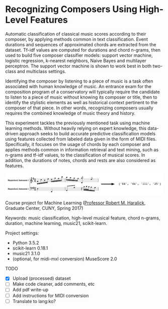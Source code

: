 # Recognizing Composers Using High-Level Features

Automatic classification of classical music scores according to their composer, by applying methods common in text classification. Event durations and sequences of approximated chords are extracted from the dataset. Tf-idf values are computed for durations and chord n-grams, then used to build five composer classifier models: support vector machine, logistic regression, k-nearest neighbors, Naive Bayes and multilayer perceptron. The support vector machine is shown to work best in both two-class and multiclass settings.

Identifying the composer by listening to a piece of music is a task often associated with human knowledge of music. An entrance exam for the composition program of a conservatory will typically require the candidate to listen to a piece of music without knowing its composer or title, then to identify the stylistic elements as well as historical context pertinent to the composer of that piece. In other words, recognizing composers usually requires the combined knowledge of music theory and history.

This experiment tackles the previously mentioned task using machine learning methods. Without heavily relying on expert knowledge, this data-driven approach seeks to build accurate predictive classification models using features collected from labeled data given in the form of MIDI files. Specifically, it focuses on the usage of chords by each composer and applies methods common in information retrieval and text mining, such as n-grams and tf-idf values, to the classification of musical scores. In addition, the durations of notes, chords and rests are also considered as features.

![Squish all notes within length of one quarter note to a chord id number](notes-to-chordnumbers.png)

Course project for Machine Learning ([Professor Robert M. Haralick](http://www.haralick.org), Graduate Center, CUNY, Spring 2017)

Keywords: music classification, high-level musical feature, chord n-grams, duration, machine learning, music21, scikit-learn.

Project settings:
- Python 3.5.2
- scikit-learn 0.18.1
- music21 3.1.0
- (optional, for midi-mxl conversion) MuseScore 2.0

TODO

- [x] Upload (processed) dataset
- [ ] Make code cleaner, add comments, etc
- [ ] Add pdf write-up
- [ ] Add instructions for MIDI conversion
- [ ] Translate to lang:ko?
